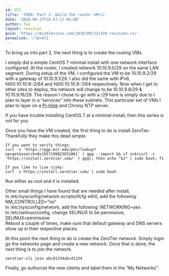 ```yaml
---
id: 471
title: 'TODO: Part 2: Build the router VM(s)'
date: '2018-09-23T16:57:11-04:00'
author: Tux
layout: revision
guid: 'https://mindlesstux.com/2018/09/23/410-revision-v1/'
permalink: '/?p=471'
---
```


To bring us into part 2, the next thing is to create the routing VMs.

I simply did a simple CentOS 7 minimal install with one network interface configured. At the router, I created network 10.10.9.0/29 on the same LAN segment. During setup of the VM, I configured the VM to be 10.10.9.2/29 with a gateway of 10.10.9.1/29. I also did the same with IPv6, fd00:10:10:9::2/64 and fd00:10:10:9::1/64 respectively. Now when I get to other sites to deploy, the network will change to be 10.10.9.8/29 &amp; 10.10.9.16/29. The reason I chose to go with a /29 here is simply due to I plan to layer in a “services” into these subnets. This particular set of VMs I plan to layer on a [Pi-Hole](https://pi-hole.net/) and Chrony NTP server.

If you have trouble installing CentOS 7 at a minimal install, then this series is not for you.

Once you have the VM created, the first thing to do is install ZeroTier. Thankfully they make this dead simple.

```
If you want to verify things:
curl -s 'https://pgp.mit.edu/pks/lookup?op=get&search=0x1657198823E52A61' | gpg --import && if z=$(curl -s 'https://install.zerotier.com/' | gpg); then echo "$z" | sudo bash; fi

If you like to live risky:
curl -s https://install.zerotier.com/ | sudo bash
```

Run either as root and it is installed.

Other small things I have found that are needed after install,  
In /etc/sysconfig/network-scripts/ifcfg-eth0, add the following: NM\_CONTROLLED=”no”  
In /etc/sysconfig/network, add the following: NETWORKING=yes  
In /etc/selinux/config, change SELINUX to be permissive, SELINUX=permissive  
Reboot a couple of times, make sure that default gateway and DNS servers show up in their respective places.

At this point the next thing to do is create the ZeroTier network. Simply login go the networks page and create a new network. Once that is done, the next thing is to join the network.

```
zerotier-cli join abcd1234abcd1234
```

Finally, go authorize the new clients and label them in the “My Networks”.